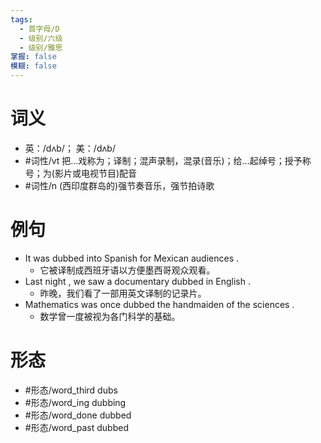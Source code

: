 ```yaml
---
tags:
  - 首字母/D
  - 级别/六级
  - 级别/雅思
掌握: false
模糊: false
---
```

# 词义
- 英：/dʌb/； 美：/dʌb/
- #词性/vt  把…戏称为；译制；混声录制，混录(音乐)；给…起绰号；授予称号；为(影片或电视节目)配音
- #词性/n  (西印度群岛的)强节奏音乐，强节拍诗歌
# 例句
- It was dubbed into Spanish for Mexican audiences .
	- 它被译制成西班牙语以方便墨西哥观众观看。
- Last night , we saw a documentary dubbed in English .
	- 昨晚，我们看了一部用英文译制的记录片。
- Mathematics was once dubbed the handmaiden of the sciences .
	- 数学曾一度被视为各门科学的基础。
# 形态
- #形态/word_third dubs
- #形态/word_ing dubbing
- #形态/word_done dubbed
- #形态/word_past dubbed
